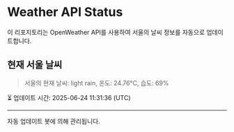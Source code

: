 
# Weather API Status

이 리포지토리는 OpenWeather API를 사용하여 서울의 날씨 정보를 자동으로 업데이트합니다.

## 현재 서울 날씨
> 서울의 현재 날씨: light rain, 온도: 24.76°C, 습도: 69%

⏳ 업데이트 시간: 2025-06-24 11:31:36 (UTC)

---
자동 업데이트 봇에 의해 관리됩니다.
